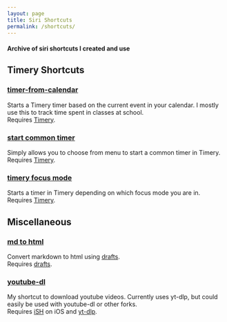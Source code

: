 ```yaml
---
layout: page
title: Siri Shortcuts
permalink: /shortcuts/
---
```


#### Archive of siri shortcuts I created and use

## Timery Shortcuts
### [timer-from-calendar](https://www.icloud.com/shortcuts/cf95030290d74218a7041d422128a824)
Starts a Timery timer based on the current event in your calendar. I mostly use this to track time spent in classes at school. \
Requires [Timery](https://timeryapp.com).

### [start common timer](https://www.icloud.com/shortcuts/c106377e64ce41f6a31064ef27f5c870)
Simply allows you to choose from menu to start a common timer in Timery. \
Requires [Timery](https://timeryapp.com).

### [timery focus mode](https://www.icloud.com/shortcuts/0f0f6190800043ffa5580798f249e119)
Starts a timer in Timery depending on which focus mode you are in. \
Requires [Timery](https://timeryapp.com).

## Miscellaneous
### [md to html](https://www.icloud.com/shortcuts/258cef390cbd4457a4fd03335ce3ba9b)
Convert markdown to html using [drafts](https://getdrafts.com).\
Requires [drafts](https://getdrafts.com).

### [youtube-dl](https://www.icloud.com/shortcuts/2433d91b28f942cb989b14211af20f9b)
My shortcut to download youtube videos. Currently uses yt-dlp, but could easily be used with youtube-dl or other forks.\
Requires [iSH](https://github.com/ish-app/ish) on iOS and [yt-dlp](https://github.com/yt-dlp/yt-dlp).
